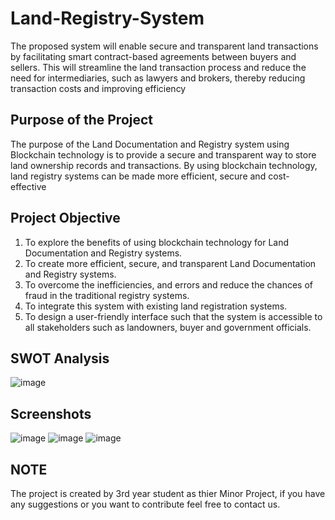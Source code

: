 # Land-Registry-System
The proposed system will enable secure and transparent land transactions by facilitating smart
contract-based agreements between buyers and sellers. This will streamline the land transaction
process and reduce the need for intermediaries, such as lawyers and brokers, thereby reducing
transaction costs and improving efficiency

## Purpose of the Project
The purpose of the Land Documentation and Registry system using Blockchain
technology is to provide a secure and transparent way to store land ownership records
and transactions. By using blockchain technology, land registry systems can be made
more efficient, secure and cost-effective

## Project Objective
1. To explore the benefits of using blockchain technology for Land Documentation and
Registry systems.
2.  To create more efficient, secure, and transparent Land Documentation and Registry
systems.
3. To overcome the inefficiencies, and errors and reduce the chances of fraud in the
traditional registry systems.
4. To integrate this system with existing land registration systems.
5. To design a user-friendly interface such that the system is accessible to all
stakeholders such as landowners, buyer and government officials.

## SWOT Analysis
![image](https://user-images.githubusercontent.com/78318301/228443601-68f4a8ec-1919-4fb8-bc1b-1c33a9ca707b.png)

## Screenshots
![image](https://user-images.githubusercontent.com/78318301/228443792-b9b349f5-7846-44ff-ae21-7ca2a5dcaeb1.png)
![image](https://user-images.githubusercontent.com/78318301/228443844-a5cc0bdb-f70b-49ac-b83d-c31f858261bc.png)
![image](https://user-images.githubusercontent.com/78318301/228443880-69def263-cb8e-4746-b889-9b1f51463294.png)

## NOTE
The project is created by 3rd year student as thier Minor Project, if you have any suggestions or you want to contribute feel free to contact us.
